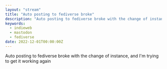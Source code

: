 ```yaml
---
layout: "stream"
title: "Auto posting to fediverse broke"
description: "Auto posting to fediverse broke with the change of instance and I'm trying to get it working again"
keywords:
  - indieweb
  - mastodon
  - fediverse
date: 2022-12-01T00:00:00Z
---
```

Auto posting to fediverse broke with the change of instance, and I'm trying to get it working again

